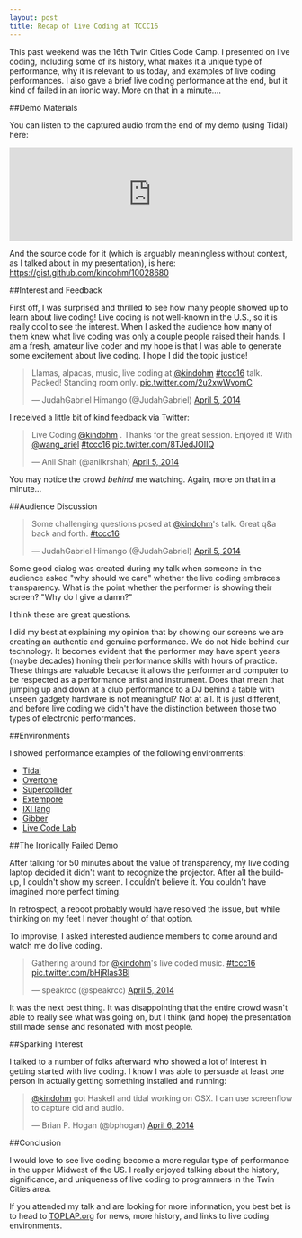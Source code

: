 ```yaml
---
layout: post
title: Recap of Live Coding at TCCC16
---
```


This past weekend was the 16th Twin Cities Code Camp. I presented on live coding,
including some of its history, what makes it a unique type of performance,
why it is relevant to us today, and examples of live coding performances. I also 
gave a brief live coding performance at the end, but it kind of failed in an
ironic way. More on that in a minute....

##Demo Materials

You can listen to the captured audio from the end of my demo (using Tidal) here:

<iframe width="100%" height="166" scrolling="no" frameborder="no" src="https://w.soundcloud.com/player/?url=https%3A//api.soundcloud.com/tracks/143561150%3Fsecret_token%3Ds-aGHAn&amp;color=ff5500&amp;auto_play=false&amp;hide_related=false&amp;show_artwork=true"></iframe>

And the source code for it (which is arguably meaningless without context, as
I talked about in my presentation), is here: 
<a href="https://gist.github.com/kindohm/10028680">https://gist.github.com/kindohm/10028680</a>

##Interest and Feedback

First off, I was surprised and thrilled to see how many people showed up to 
learn about live coding! Live coding is not well-known in the U.S., so it is
really cool to see the interest. When I asked the audience how many of them knew
what live coding was only a couple people raised their hands. I am a fresh, 
amateur live coder and my hope is that I was able to generate some excitement
about live coding. I hope I did the topic justice!

<script async src="//platform.twitter.com/widgets.js" charset="utf-8"></script>

<blockquote class="twitter-tweet" lang="en"><p>Llamas, alpacas, music, live coding at <a href="https://twitter.com/kindohm">@kindohm</a> <a href="https://twitter.com/search?q=%23tccc16&amp;src=hash">#tccc16</a> talk. Packed! Standing room only. <a href="http://t.co/2u2xwWvomC">pic.twitter.com/2u2xwWvomC</a></p>&mdash; JudahGabriel Himango (@JudahGabriel) <a href="https://twitter.com/JudahGabriel/statuses/452525668241113088">April 5, 2014</a></blockquote>

I received a little bit of kind feedback via Twitter:

<blockquote class="twitter-tweet" lang="en"><p>Live Coding <a href="https://twitter.com/kindohm">@kindohm</a> . Thanks for the great session. Enjoyed it! With <a href="https://twitter.com/wang_ariel">@wang_ariel</a> <a href="https://twitter.com/search?q=%23tccc16&amp;src=hash">#tccc16</a> <a href="http://t.co/8TJedJOIIQ">pic.twitter.com/8TJedJOIIQ</a></p>&mdash; Anil Shah (@anilkrshah) <a href="https://twitter.com/anilkrshah/statuses/452541047395348480">April 5, 2014</a></blockquote>

You may notice the crowd _behind_ me watching. Again, more on that in a minute...

##Audience Discussion

<blockquote class="twitter-tweet" lang="en"><p>Some challenging questions posed at <a href="https://twitter.com/kindohm">@kindohm</a>&#39;s talk. Great q&amp;a back and forth. <a href="https://twitter.com/search?q=%23tccc16&amp;src=hash">#tccc16</a></p>&mdash; JudahGabriel Himango (@JudahGabriel) <a href="https://twitter.com/JudahGabriel/statuses/452532172725841920">April 5, 2014</a></blockquote>

Some good dialog was created during my talk when someone in the audience asked
"why should we care" whether the live coding embraces transparency. What is the
point whether the performer is showing their screen?  "Why do I give a damn?"

I think these are great questions. 

I did my best at explaining my opinion that by showing our screens we are creating
an authentic and genuine performance. We do not hide behind our technology. It
becomes evident that the performer may have spent years (maybe decades) honing
their performance skills with hours of practice. These things are valuable
because it allows the performer and computer to be respected as a performance
artist and instrument. Does that mean that jumping up and down at a club performance
to a DJ behind a table with unseen gadgety hardware is not meaningful?
Not at all. It is just different, and before live coding we didn't have the
distinction between those two types of electronic performances.

##Environments

I showed performance examples of the following environments:

- <a href="http://yaxu.org/tidal">Tidal</a>
- <a href="http://overtone.github.io/">Overtone</a>
- <a href="http://supercollider.sourceforge.net/">Supercollider</a>
- <a href="http://benswift.me/extempore-docs/">Extempore</a>
- <a href="http://www.ixi-audio.net/ixilang/">IXI lang</a>
- <a href="http://gibber.mat.ucsb.edu/">Gibber</a>
- <a href="http://livecodelab.net/play/index.html">Live Code Lab</a>

##The Ironically Failed Demo

After talking for 50 minutes about the value of transparency, my live
coding laptop decided it didn't want to recognize the projector. After all the
build-up, I couldn't show my screen. I couldn't believe it. You couldn't have
imagined more perfect timing.

In retrospect, a reboot probably would 
have resolved the issue, but while thinking on my feet I never thought of
that option.

To improvise, I asked interested audience members to come around and watch
me do live coding. 

<blockquote class="twitter-tweet" lang="en"><p>Gathering around for <a href="https://twitter.com/kindohm">@kindohm</a>&#39;s live coded music. <a href="https://twitter.com/search?q=%23tccc16&amp;src=hash">#tccc16</a> <a href="http://t.co/bHjRlas3Bl">pic.twitter.com/bHjRlas3Bl</a></p>&mdash; speakrcc (@speakrcc) <a href="https://twitter.com/speakrcc/statuses/452541241738027009">April 5, 2014</a></blockquote>

It was the next best thing. It was disappointing that the entire crowd wasn't
able to really see what was going on, but I think (and hope) the presentation still
made sense and resonated with most people. 

##Sparking Interest

I talked to a number of folks afterward who showed a lot of interest in 
getting started with live coding. I know I was able to persuade at least one
person in actually getting something installed and running:

<blockquote class="twitter-tweet" lang="en"><p><a href="https://twitter.com/kindohm">@kindohm</a> got Haskell and tidal working on OSX. I can use screenflow to capture cid and audio.</p>&mdash; Brian P. Hogan (@bphogan) <a href="https://twitter.com/bphogan/statuses/452868240335990784">April 6, 2014</a></blockquote>

##Conclusion

I would love to see live coding become a more regular type of performance in
the upper Midwest of the US. I really enjoyed talking about the history, 
significance, and uniqueness of live coding to programmers in the Twin Cities
area.

If you attended my talk and are looking for more information, you best bet is
to head to <a href="http://toplap.org">TOPLAP.org</a> for news, more history,
and links to live coding environments.



